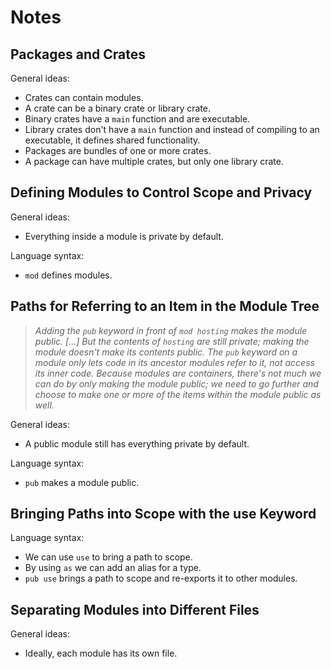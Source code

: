 # Notes

## Packages and Crates

General ideas:

- Crates can contain modules.
- A crate can be a binary crate or library crate.
- Binary crates have a `main` function and are executable.
- Library crates don't have a `main` function and instead of compiling to an
  executable, it defines shared functionality.
- Packages are bundles of one or more crates.
- A package can have multiple crates, but only one library crate.

## Defining Modules to Control Scope and Privacy

General ideas:

- Everything inside a module is private by default.

Language syntax:

- `mod` defines modules.

## Paths for Referring to an Item in the Module Tree

> _Adding the `pub` keyword in front of `mod hosting` makes the module public.
> [...] But the contents of `hosting` are still private; making the module
> doesn't make its contents public. The `pub` keyword on a module only lets
> code in its ancestor modules refer to it, not access its inner code. Because
> modules are containers, there's not much we can do by only making the module
> public; we need to go further and choose to make one or more of the items
> within the module public as well._

General ideas:

- A public module still has everything private by default.

Language syntax:

- `pub` makes a module public.

## Bringing Paths into Scope with the use Keyword

Language syntax:

- We can use `use` to bring a path to scope.
- By using `as` we can add an alias for a type.
- `pub use` brings a path to scope and re-exports it to other modules.

## Separating Modules into Different Files

General ideas:

- Ideally, each module has its own file.